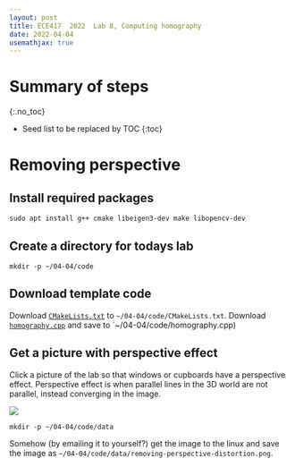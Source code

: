 ```yaml
---
layout: post
title: ECE417  2022  Lab 8, Computing homography
date: 2022-04-04
usemathjax: true
---
```


# Summary of steps
{:.no_toc}

* Seed list to be replaced by TOC
{:toc}

# Removing perspective

## Install required packages

``` shellsession
sudo apt install g++ cmake libeigen3-dev make libopencv-dev
```

## Create a directory for todays lab

``` shellsession
mkdir -p ~/04-04/code
```

## Download template code

Download [`CMakeLists.txt`](https://github.com/wecacuee/ECE417-Mobile-Robots/blob/master/docs/labnotes/04-04-homography/code/CMakeLists.txt) to `~/04-04/code/CMakeLists.txt`. Download [`homography.cpp`](https://github.com/wecacuee/ECE417-Mobile-Robots/blob/master/docs/labnotes/04-04-homography/code/homography.cpp) and save to `~/04-04/code/homography.cpp)

## Get a picture with perspective effect

Click a picture of the lab so that windows or cupboards
have a perspective effect. Perspective effect is when parallel lines in the 3D world are not parallel, instead converging in the image.

![](code/data/removing-perspective-distortion.png)

``` shellsession
mkdir -p ~/04-04/code/data
```

Somehow (by emailing it to yourself?) get the image to the linux and save the image as `~/04-04/code/data/removing-perspective-distortion.png`.

``` shellsession

```
